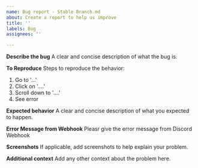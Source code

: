 ```yaml
---
name: Bug report - Stable Branch.md
about: Create a report to help us improve
title: ''
labels: Bug
assignees: ''

---
```


**Describe the bug**
A clear and concise description of what the bug is.

**To Reproduce**
Steps to reproduce the behavior:
1. Go to '...'
2. Click on '....'
3. Scroll down to '....'
4. See error

**Expected behavior**
A clear and concise description of what you expected to happen.

**Error Message from Webhook**
Pleasr give the error message from Discord Webhook

**Screenshots**
If applicable, add screenshots to help explain your problem.

**Additional context**
Add any other context about the problem here.
